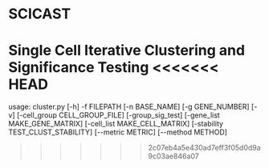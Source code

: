 # SCICAST
Single Cell Iterative Clustering and Significance Testing
<<<<<<< HEAD
=======

usage: cluster.py [-h] -f FILEPATH [-n BASE_NAME] [-g GENE_NUMBER] [-v]
                  [-cell_group CELL_GROUP_FILE] [-group_sig_test]
                  [-gene_list MAKE_GENE_MATRIX] [-cell_list MAKE_CELL_MATRIX]
                  [-stability TEST_CLUST_STABILITY] [--metric METRIC]
                  [--method METHOD]


>>>>>>> 2c07eb4a5e430ad7eff3f05d0d9a9c03ae846a07
